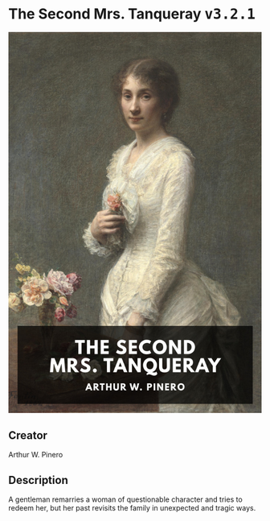 
# The Second Mrs. Tanqueray <kbd>v3.2.1</kbd>

<center>
  <img src="./cover-1024.jpg"/>
</center>

## Creator
Arthur W. Pinero

## Description
A gentleman remarries a woman of questionable character and tries to redeem her, but her past revisits the family in unexpected and tragic ways.
